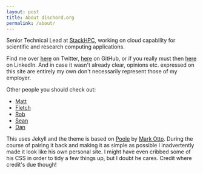```yaml
---
layout: post
title: About dischord.org
permalink: /about/
---
```


Senior Technical Lead at [StackHPC](http://stackhpc.com), working on cloud capability for scientific and research computing applications.

Find me over [here](http://twitter.com/yankcrime) on Twitter, [here](http://github.com/yankcrime) on GitHub, or if you really must then [here](http://uk.linkedin.com/in/nickj) on LinkedIn.  And in case it wasn't already clear, opinions etc. expressed on this site are entirely my own don't necessarily represent those of my employer.

Other people you should check out:

* [Matt](http://mattjarvis.org.uk)
* [Fletch](http://fletch.cx)
* [Rob](http://bilco105.com)
* [Sean](http://www.seanhandley.com/)
* [Dan](http://thebsdbox.co.uk)

This uses Jekyll and the theme is based on [Poole](https://github.com/poole/) by [Mark Otto](http://www.markdotto.com).  During the course of pairing it back and making it as simple as possible I inadvertently made it look like his own personal site.  I might have even cribbed some of his CSS in order to tidy a few things up, but I doubt he cares.  Credit where credit's due though!
